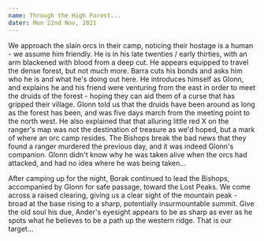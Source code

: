 ```yaml
---
name: Through the High Forest...
dater: Mon 22nd Nov, 2021
---
```


We approach the slain orcs in their camp, noticing their hostage is a human - we assume him friendly. He is in his late twenties / early thirties, with an arm blackened with blood from a deep cut. He appears equipped to travel the dense forest, but not much more. Barra cuts his bonds and asks him who he is and what he's doing out here. He introduces himself as Glonn, and explains he and his friend were venturing from the east in order to meet the druids of the forest - hoping they can aid them of a curse that has gripped their village. Glonn told us that the druids have been around as long as the forest has been, and was five days march from the meeting point to the north west. He also explained that that alluring little red X on the ranger's map was not the destination of treasure as we'd hoped, but a mark of where an orc camp resides. The Bishops break the bad news that they found a ranger murdered the previous day, and it was indeed Glonn's companion. Glonn didn't know why he was taken alive when the orcs had attacked, and had no idea where he was being taken...

After camping up for the night, Borak continued to lead the Bishops, accompanied by Glonn for safe passage, toward the Lost Peaks. We come across a raised clearing, giving us a clear sight of the mountain peak - broad at the base rising to a sharp, potentially insurmountable summit. Give the old soul his due, Ander's eyesight appears to be as sharp as ever as he spots what he believes to be a path up the western ridge. That is our target...


